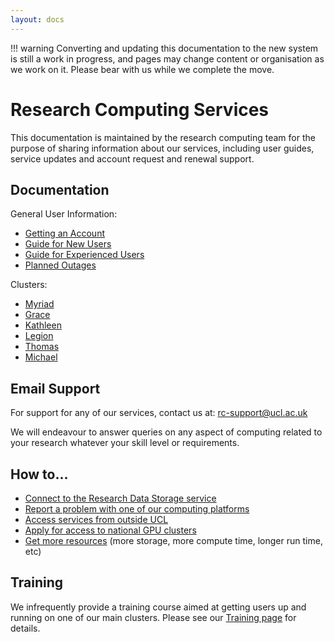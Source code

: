 ```yaml
---
layout: docs
---
```


!!! warning
    Converting and updating this documentation to the new system is still a work in progress, and pages may change content or organisation as we work on it. Please bear with us while we complete the move.


# Research Computing Services

This documentation is maintained by the research computing team for the purpose
of sharing information about our services, including user guides,
service updates and account request and renewal support.

## Documentation

General User Information:

 - [Getting an Account](Account_Services)
 - [Guide for New Users](New_Users)
 - [Guide for Experienced Users](Experienced_Users)
 - [Planned Outages](Planned_Outages)

Clusters:

 - [Myriad](Clusters/Myriad)
 - [Grace](Clusters/Grace)
 - [Kathleen](Clusters/Kathleen)
 - [Legion](Clusters/Legion)
 - [Thomas](Clusters/Thomas)
 - [Michael](Clusters/Michael)

## Email Support

For support for any of our services, contact us at: [rc-support@ucl.ac.uk](mailto:rc-support@ucl.ac.uk)

We will endeavour to answer queries on any aspect of computing related to your research whatever your skill level or requirements.

## How to...

 - [Connect to the Research Data Storage service](Connecting_to_Research_Data_Services.md)
 - [Report a problem with one of our computing platforms](Reporting_problems.md)
 - [Access services from outside UCL](Accessing_RC_Systems.md#Accessing_services_from_outside_UCL)
 - [Apply for access to national GPU clusters](GPU_Clusters.md)
 - [Get more resources](Additional_Resource_Requests.md) (more storage, more compute time, longer run time, etc)

## Training

We infrequently provide a training course aimed at getting users up and running on one of our main clusters. Please see our [Training page](Training.md) for details.

